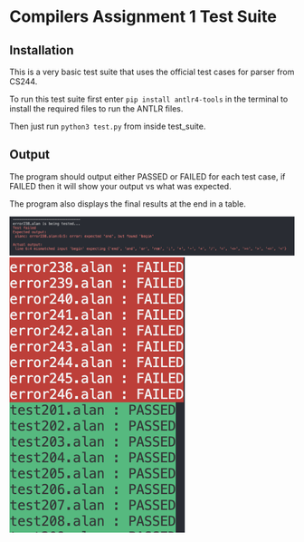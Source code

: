 # Compilers Assignment 1 Test Suite

## Installation

This is a very basic test suite that uses the official test cases for parser from CS244.

To run this test suite first enter `pip install antlr4-tools` in the terminal to install the required files to run the ANTLR files.

Then just run `python3 test.py` from inside test_suite.

## Output

The program should output either PASSED or FAILED for each test case, if FAILED then it will show your output vs what was expected.

The program also displays the final results at the end in a table.

![Example Image](images/example1.PNG)
![Example Image](images/example2.PNG)
